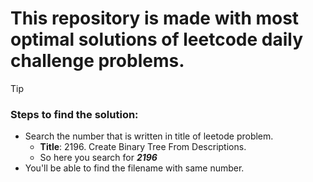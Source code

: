 # This repository is made with most optimal solutions of leetcode daily challenge problems.

> [!TIP]
> ### Steps to find the solution:
> - Search the number that is written in title of leetode problem.
>    - **Title**: 2196. Create Binary Tree From Descriptions.
>    - So here you search for **_2196_**
> - You'll be able to find the filename with same number.
